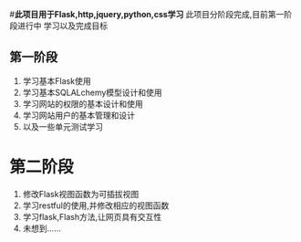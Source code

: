 #**此项目用于Flask,http,jquery,python,css学习**
此项目分阶段完成,目前第一阶段进行中
学习以及完成目标
## 第一阶段
1. 学习基本Flask使用
2. 学习基本SQLALchemy模型设计和使用
3. 学习网站的权限的基本设计和使用
4. 学习网站用户的基本管理和设计
5. 以及一些单元测试学习
# 第二阶段
1. 修改Flask视图函数为可插拔视图
2. 学习restful的使用,并修改相应的视图函数
3. 学习flask,Flash方法,让网页具有交互性
4. 未想到......
